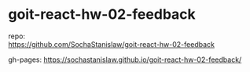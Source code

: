 # goit-react-hw-02-feedback

repo:  
https://github.com/SochaStanislaw/goit-react-hw-02-feedback

<!--  -->

gh-pages: https://sochastanislaw.github.io/goit-react-hw-02-feedback/
